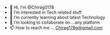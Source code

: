- 👋 Hi, I’m @Chirag0178
- 👀 I’m interested in Tech related stuff
- 🌱 I’m currently learning about latest Technology
- 💞️ I’m looking to collaborate on ...any platform
- 📫 How to reach me ...
Chirag178g@gmail.com
<!---
Chirag0178/Chirag0178 is a ✨ special ✨ repository because its `README.md` (this file) appears on your GitHub profile.
You can click the Preview link to take a look at your changes.
--->
